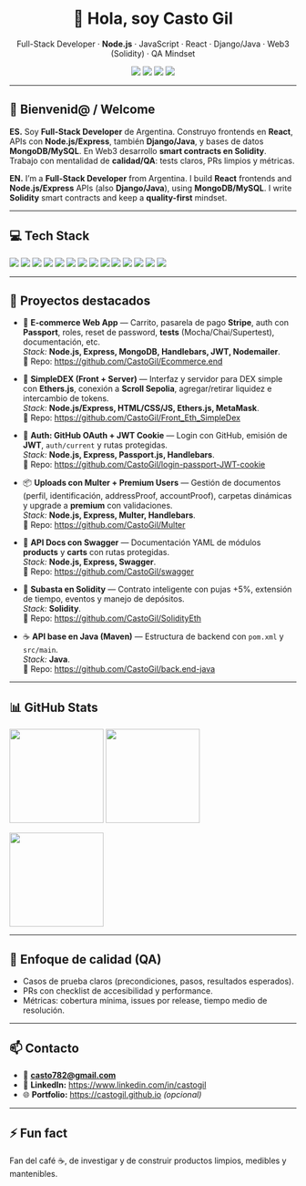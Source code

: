 <h1 align="center">👋 Hola, soy Casto Gil</h1>
<p align="center">
  Full-Stack Developer · <b>Node.js</b> · JavaScript · React · Django/Java · Web3 (Solidity) · QA Mindset
</p>

<p align="center">
  <a href="mailto:casto782@gmail.com"><img src="https://img.shields.io/badge/Email-casto782%40gmail.com-EA4335?style=for-the-badge&logo=gmail&logoColor=white" /></a>
  <a href="https://github.com/CastoGil"><img src="https://img.shields.io/badge/GitHub-CastoGil-24292E?style=for-the-badge&logo=github" /></a>
  <a href="https://www.linkedin.com/in/castogil"><img src="https://img.shields.io/badge/LinkedIn-Casto%20Gil-0A66C2?style=for-the-badge&logo=linkedin" /></a>
  <a href="https://castogil.github.io"><img src="https://img.shields.io/badge/Portfolio-Pronto-111?style=for-the-badge&logo=vercel" /></a>
</p>

---

## 👋 Bienvenid@ / Welcome
**ES.** Soy **Full-Stack Developer** de Argentina. Construyo frontends en **React**, APIs con **Node.js/Express**, también **Django/Java**, y bases de datos **MongoDB/MySQL**. En Web3 desarrollo **smart contracts en Solidity**. Trabajo con mentalidad de **calidad/QA**: tests claros, PRs limpios y métricas.

**EN.** I’m a **Full-Stack Developer** from Argentina. I build **React** frontends and **Node.js/Express** APIs (also **Django/Java**), using **MongoDB/MySQL**. I write **Solidity** smart contracts and keep a **quality-first** mindset.

---

## 💻 Tech Stack
<p>
  <img src="https://img.shields.io/badge/JavaScript-ES6+-F7DF1E?logo=javascript&logoColor=000" />
  <img src="https://img.shields.io/badge/Node.js-339933?logo=nodedotjs&logoColor=white" />
  <img src="https://img.shields.io/badge/Express-000000?logo=express&logoColor=white" />
  <img src="https://img.shields.io/badge/React-61DAFB?logo=react&logoColor=000" />
  <img src="https://img.shields.io/badge/Django-092E20?logo=django&logoColor=white" />
  <img src="https://img.shields.io/badge/Java-ED8B00?logo=java&logoColor=white" />
  <img src="https://img.shields.io/badge/MongoDB-47A248?logo=mongodb&logoColor=white" />
  <img src="https://img.shields.io/badge/MySQL-4479A1?logo=mysql&logoColor=white" />
  <img src="https://img.shields.io/badge/Solidity-363636?logo=solidity&logoColor=white" />
  <img src="https://img.shields.io/badge/Swagger-85EA2D?logo=swagger&logoColor=000" />
  <img src="https://img.shields.io/badge/Passport.js-34E27A?logo=passport&logoColor=000" />
  <img src="https://img.shields.io/badge/Stripe-626CD9?logo=stripe&logoColor=white" />
  <img src="https://img.shields.io/badge/Testing-Mocha%20%7C%20Chai%20%7C%20Supertest-25A162" />
  <img src="https://img.shields.io/badge/Git-F05032?logo=git&logoColor=white" />
</p>

---

## 🚀 Proyectos destacados
- 🛒 **E-commerce Web App** — Carrito, pasarela de pago **Stripe**, auth con **Passport**, roles, reset de password, **tests** (Mocha/Chai/Supertest), documentación, etc.  
  _Stack:_ **Node.js, Express, MongoDB, Handlebars, JWT, Nodemailer**.  
  🔗 Repo: https://github.com/CastoGil/Ecommerce.end

- 🦄 **SimpleDEX (Front + Server)** — Interfaz y servidor para DEX simple con **Ethers.js**, conexión a **Scroll Sepolia**, agregar/retirar liquidez e intercambio de tokens.  
  _Stack:_ **Node.js/Express, HTML/CSS/JS, Ethers.js, MetaMask**.  
  🔗 Repo: https://github.com/CastoGil/Front_Eth_SimpleDex

- 🔐 **Auth: GitHub OAuth + JWT Cookie** — Login con GitHub, emisión de **JWT**, `auth/current` y rutas protegidas.  
  _Stack:_ **Node.js, Express, Passport.js, Handlebars**.  
  🔗 Repo: https://github.com/CastoGil/login-passport-JWT-cookie

- 📦 **Uploads con Multer + Premium Users** — Gestión de documentos (perfil, identificación, addressProof, accountProof), carpetas dinámicas y upgrade a **premium** con validaciones.  
  _Stack:_ **Node.js, Express, Multer, Handlebars**.  
  🔗 Repo: https://github.com/CastoGil/Multer

- 📘 **API Docs con Swagger** — Documentación YAML de módulos **products** y **carts** con rutas protegidas.  
  _Stack:_ **Node.js, Express, Swagger**.  
  🔗 Repo: https://github.com/CastoGil/swagger

- 🧾 **Subasta en Solidity** — Contrato inteligente con pujas +5%, extensión de tiempo, eventos y manejo de depósitos.  
  _Stack:_ **Solidity**.  
  🔗 Repo: https://github.com/CastoGil/SolidityEth

- ☕ **API base en Java (Maven)** — Estructura de backend con `pom.xml` y `src/main`.  
  _Stack:_ **Java**.  
  🔗 Repo: https://github.com/CastoGil/back.end-java


---

## 📊 GitHub Stats
<p align="left">
  <img height="165" src="https://github-readme-stats.vercel.app/api?username=CastoGil&show_icons=true&theme=tokyonight" />
  <img height="165" src="https://streak-stats.demolab.com?user=CastoGil&theme=tokyonight" />
</p>
<p align="left">
  <img height="165" src="https://github-readme-stats.vercel.app/api/top-langs/?username=CastoGil&layout=compact&langs_count=8&theme=tokyonight" />
</p>

---

## 🧪 Enfoque de calidad (QA)
- Casos de prueba claros (precondiciones, pasos, resultados esperados).  
- PRs con checklist de accesibilidad y performance.  
- Métricas: cobertura mínima, issues por release, tiempo medio de resolución.

---

## 📫 Contacto
- 📧 **casto782@gmail.com**  
- 💼 **LinkedIn:** https://www.linkedin.com/in/castogil  
- 🌐 **Portfolio:** https://castogil.github.io  *(opcional)*

---

## ⚡ Fun fact
Fan del café ☕, de investigar y de construir productos limpios, medibles y mantenibles.

